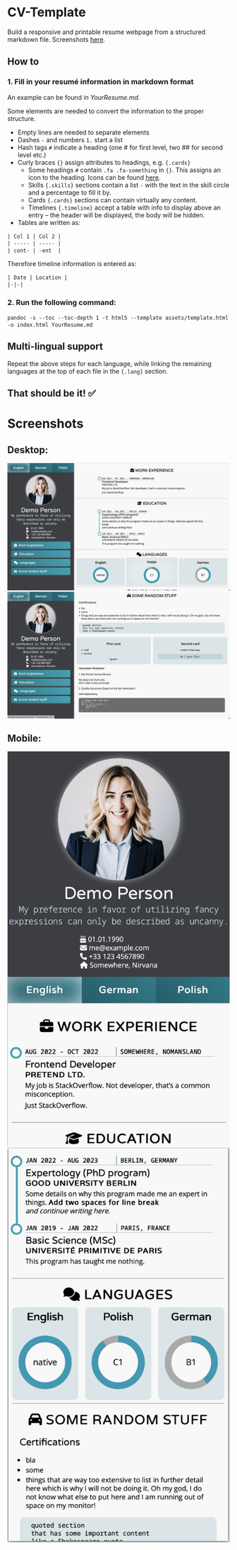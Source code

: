 # CV-Template
Build a responsive and printable resume webpage from a structured markdown file. Screenshots [here](#screenshots).

## How to

### 1. Fill in your resumé information in markdown format

An example can be found in _YourResume.md_.

Some elements are needed to convert the information to the proper structure. 

- Empty lines are needed to separate elements
- Dashes `-` and numbers `1.` start a list
- Hash tags `#` indicate a heading (one # for first level, two ## for second level etc.)
- Curly braces `{}` assign attributes to headings, e.g. `{.cards}`
  - Some headings `#` contain `.fa .fa-something` in `{}`. This assigns an icon to the heading. Icons can be found [here](https://fontawesome.com/search).
  - Skills `{.skills}` sections contain a list `-` with the text in the skill circle and a percentage to fill it by.
  - Cards `{.cards}` sections can contain virtually any content.
  - Timelines `{.timeline}` accept a table with info to display above an entry – the header will be displayed, the body will be hidden.
- Tables are written as:

```
| Col 1 | Col 2 |
| ----- | ----- |
| cont- | -ent  |
```

Therefore timeline information is entered as:

```
| Date | Location |
|-|-|
```

### 2. Run the following command:
```
pandoc -s --toc --toc-depth 1 -t html5 --template assets/template.html -o index.html YourResume.md
```

## Multi-lingual support
Repeat the above steps for each language, while linking the remaining languages at the top of each file in the `{.lang}` section.

## That should be it! ✅

# Screenshots

## Desktop: 

![Screenshot - Desktop 1](pics/screenshots/desktop-1.png)
![Screenshot - Desktop 2](pics/screenshots/desktop-2.png)

## Mobile:

<img src="pics/screenshots/mobile-1.png" alt="Screenshot - Mobile 1" max-width="50%">
<img src="pics/screenshots/mobile-2.png" alt="Screenshot - Mobile 2" max-width="50%">